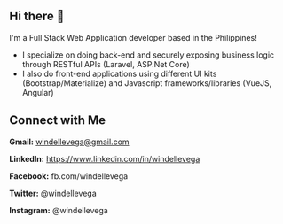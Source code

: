 ## Hi there 👋
I'm a Full Stack Web Application developer based in the Philippines! 
* I specialize on doing back-end and securely exposing business logic through RESTful APIs (Laravel, ASP.Net Core)
* I also do front-end applications using different UI kits (Bootstrap/Materialize) and Javascript frameworks/libraries (VueJS, Angular)


## Connect with Me
**Gmail:** windellevega@gmail.com

**LinkedIn:** https://www.linkedin.com/in/windellevega

**Facebook:** fb.com/windellevega

**Twitter:** @windellevega

**Instagram:** @windellevega


<!--
**windellevega/windellevega** is a ✨ _special_ ✨ repository because its `README.md` (this file) appears on your GitHub profile.

Here are some ideas to get you started:

- 🔭 I’m currently working on ...
- 🌱 I’m currently learning ...
- 👯 I’m looking to collaborate on ...
- 🤔 I’m looking for help with ...
- 💬 Ask me about ...
- 📫 How to reach me: ...
- 😄 Pronouns: ...
- ⚡ Fun fact: ...
-->
